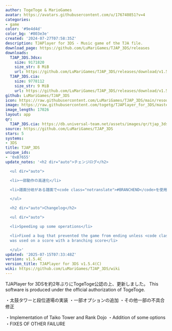 ```yaml
---
author: TogeToge & MarioGames
avatar: https://avatars.githubusercontent.com/u/176740851?v=4
categories:
- game
color: '#9e4d4d'
color_bg: '#803e3e'
created: '2024-07-27T07:58:35Z'
description: TJAPlayer for 3DS - Music game of the TJA file.
download_page: https://github.com/LuMariGames/TJAP_3DS/releases
downloads:
  TJAP_3DS.3dsx:
    size: 9171820
    size_str: 8 MiB
    url: https://github.com/LuMariGames/TJAP_3DS/releases/download/v1.5.4C/TJAP_3DS.3dsx
  TJAP_3DS.cia:
    size: 9778112
    size_str: 9 MiB
    url: https://github.com/LuMariGames/TJAP_3DS/releases/download/v1.5.4C/TJAP_3DS.cia
github: LuMariGames/TJAP_3DS
icon: https://raw.githubusercontent.com/LuMariGames/TJAP_3DS/main/resource/icon.png
image: https://raw.githubusercontent.com/togetg/TJAPlayer_for_3DS/master/resource/banner.png
image_length: 17026
layout: app
qr:
  TJAP_3DS.cia: https://db.universal-team.net/assets/images/qr/tjap_3ds-cia.png
source: https://github.com/LuMariGames/TJAP_3DS
stars: 5
systems:
- 3DS
title: TJAP_3DS
unique_ids:
- '0xB7655'
update_notes: '<h2 dir="auto">チェンジログ</h2>

  <ul dir="auto">

  <li>一部動作の高速化</li>

  <li>譜面分岐がある譜面で<code class="notranslate">#BRANCHEND</code>を使用しないと終了されない不具合の修正</li>

  </ul>

  <h2 dir="auto">Changelog</h2>

  <ul dir="auto">

  <li>Speeding up some operations</li>

  <li>Fixed a bug that prevented the game from ending unless <code class="notranslate">#BRANCHEND</code>
  was used on a score with a branching score</li>

  </ul>'
updated: '2025-07-15T07:33:48Z'
version: v1.5.4C
version_title: TJAPlayer for 3DS v1.5.4(C)
wiki: https://github.com/LuMariGames/TJAP_3DS/wiki
---
```

TJAPlayer for 3DSを約2年ぶりにTogeToge公認の上、更新しました。
This software is produced under the official authorization of TogeToge.

・太鼓タワーと段位道場の実装
・一部オプションの追加
・その他一部の不具合修正

・Implementation of Taiko Tower and Rank Dojo
・Addition of some options
・FIXES OF OTHER FAILURE